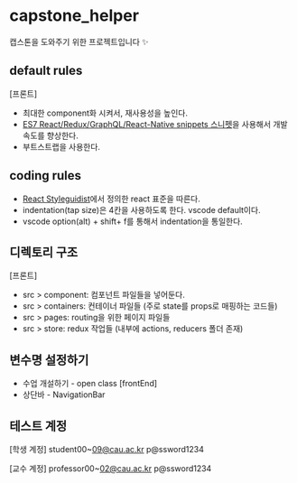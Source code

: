 # capstone_helper
캡스톤을 도와주기 위한 프로젝트입니다 ✨

## default rules
[프론트]
* 최대한 component화 시켜서, 재사용성을 높인다.
* [ES7 React/Redux/GraphQL/React-Native snippets 스니펫](https://marketplace.visualstudio.com/items?itemName=dsznajder.es7-react-js-snippets)을 사용해서 개발 속도를 향상한다. 
* 부트스트랩을 사용한다.

## coding rules
* [React Styleguidist](https://react-styleguidist.js.org/docs/documenting.html)에서 정의한 react 표준을 따른다.
* indentation(tap size)은 4칸을 사용하도록 한다. vscode default이다.
* vscode option(alt) + shift+ f를 통해서 indentation을 통일한다.

## 디렉토리 구조
[프론트]
* src > component: 컴포넌트 파일들을 넣어둔다. 
* src > containers: 컨테이너 파일들 (주로 state를 props로 매핑하는 코드들)
* src > pages: routing을 위한 페이지 파일들
* src > store: redux 작업들 (내부에 actions, reducers 폴더 존재)

## 변수명 설정하기
* 수업 개설하기 - open class
[frontEnd]
* 상단바 - NavigationBar

## 테스트 계정
[학생 계정]
student00~09@cau.ac.kr
p@ssword1234

[교수 계정]
professor00~02@cau.ac.kr
p@ssword1234
